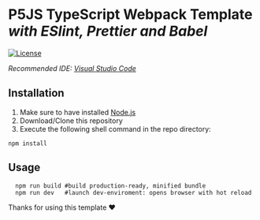 # **P5JS TypeScript Webpack Template** _with ESlint, Prettier and Babel_

[![License](https://img.shields.io/github/license/derkalaender/p5js-typescript-webpack.svg?color=blue&style=flat-square)](https://github.com/derkalaender/p5js-typescript-webpack/blob/master/LICENSE)

_Recommended IDE: [Visual Studio Code](https://code.visualstudio.com/)_

## Installation

1. Make sure to have installed [Node.js](https://nodejs.org)
2. Download/Clone this repository
3. Execute the following shell command in the repo directory:

```shell
npm install
```

## Usage

```shell
  npm run build #build production-ready, minified bundle
  npm run dev   #launch dev-enviroment: opens browser with hot reload
```

Thanks for using this template :heart:
